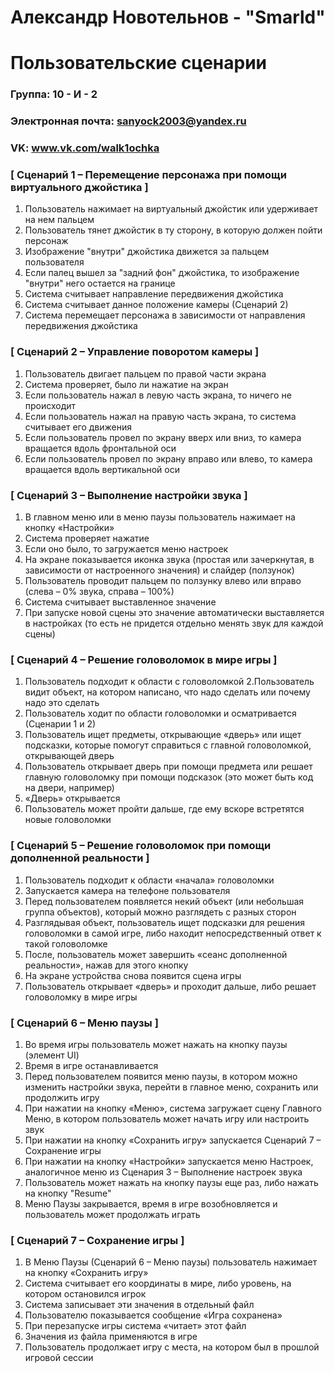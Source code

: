 # Александр Новотельнов - "Smarld"
# Пользовательские сценарии

### Группа: 10 - И - 2
### Электронная почта: sanyock2003@yandex.ru
### VK: www.vk.com/walk1ochka


### [ Сценарий 1 – Перемещение персонажа при помощи виртуального джойстика ]

1. Пользователь нажимает на виртуальный джойстик или удерживает на нем пальцем 
2. Пользователь тянет джойстик в ту сторону, в которую должен пойти персонаж
3. Изображение "внутри" джойстика движется за пальцем пользователя
4. Если палец вышел за "задний фон" джойстика, то изображение "внутри" него остается на границе
5. Система считывает направление передвижения джойстика 
6. Система считывает данное положение камеры (Сценарий 2)
7. Система перемещает персонажа в зависимости от направления передвижения джойстика

### [ Сценарий 2 – Управление поворотом камеры ]

1. Пользователь двигает пальцем по правой части экрана
2. Система проверяет, было ли нажатие на экран
3. Если пользователь нажал в левую часть экрана, то ничего не происходит
4. Если пользователь нажал на правую часть экрана, то система считывает его движения
5. Если пользователь провел по экрану вверх или вниз, то камера вращается вдоль фронтальной оси
6. Если пользователь провел по экрану вправо или влево, то камера вращается вдоль вертикальной оси

### [ Сценарий 3 – Выполнение настройки звука ]

1. В главном меню или в меню паузы пользователь нажимает на кнопку «Настройки»
2. Система проверяет нажатие
3. Если оно было, то загружается меню настроек
4. На экране показывается иконка звука (простая или зачеркнутая, в зависимости от настроенного значения) и слайдер (ползунок)
5. Пользователь проводит пальцем по ползунку влево или вправо (слева – 0% звука, справа – 100%)
6. Система считывает выставленное значение
7. При запуске новой сцены это значение автоматически выставляется в настройках (то есть не придется отдельно менять звук для каждой сцены)

### [ Сценарий 4 – Решение головоломок в мире игры ]

1. Пользователь подходит к области с головоломкой
2.Пользователь видит объект, на котором написано, что надо сделать или почему надо это сделать
3. Пользователь ходит по области головоломки и осматривается (Сценарии 1 и 2)
4. Пользователь ищет предметы, открывающие «дверь» или ищет подсказки, которые помогут справиться с главной головоломкой, открывающей дверь
5. Пользователь открывает дверь при помощи предмета или решает главную головоломку при помощи подсказок (это может быть код на двери, например)
6. «Дверь» открывается
7. Пользователь может пройти дальше, где ему вскоре встретятся новые головоломки

### [ Сценарий 5 – Решение головоломок при помощи дополненной реальности ]

1. Пользователь подходит к области «начала» головоломки
2. Запускается камера на телефоне пользователя
3. Перед пользователем появляется некий объект (или небольшая группа объектов), который можно разглядеть с разных сторон
4. Разглядывая объект, пользователь ищет подсказки для решения головоломки в самой игре, либо находит непосредственный ответ к такой головоломке
5. После, пользователь может завершить «сеанс дополненной реальности», нажав для этого кнопку
6. На экране устройства снова появится сцена игры
7. Пользователь открывает «дверь» и проходит дальше, либо решает головоломку в мире игры

### [ Сценарий 6 – Меню паузы ]

1. Во время игры пользователь может нажать на кнопку паузы (элемент UI)
2. Время в игре останавливается
3. Перед пользователем появится меню паузы, в котором можно изменить настройки звука, перейти в главное меню, сохранить или продолжить игру
4. При нажатии на кнопку «Меню», система загружает сцену Главного Меню, в котором пользователь может начать игру или настроить звук
5. При нажатии на кнопку «Сохранить игру» запускается Сценарий 7 – Сохранение игры
6. При нажатии на кнопку «Настройки» запускается меню Настроек, аналогичное меню из Сценария 3 – Выполнение настроек звука
7. Пользователь может нажать на кнопку паузы еще раз, либо нажать на кнопку "Resume"
8. Меню Паузы закрывается, время в игре возобновляется и пользователь может продолжать играть



### [ Сценарий 7 – Сохранение игры ]

1. В Меню Паузы (Сценарий 6 – Меню паузы) пользователь нажимает на кнопку «Сохранить игру»
2. Система считывает его координаты в мире, либо уровень, на котором остановился игрок 
3. Система записывает эти значения в отдельный файл
4. Пользователю показывается сообщение «Игра сохранена»
5. При перезапуске игры система «читает» этот файл
6. Значения из файла применяются в игре
7. Пользователь продолжает игру с места, на котором был в прошлой игровой сессии
